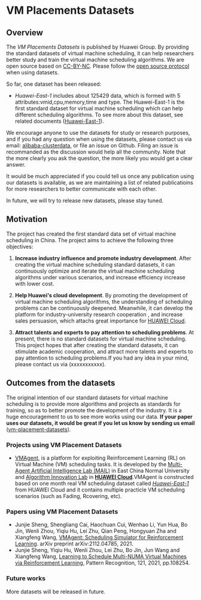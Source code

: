 # VM Placements Datasets

## Overview

The *VM Placements Datasets* is published by Huawei Group. By providing the standard datasets of virtual machine scheduling, it can help researchers better study and train the virtual machine scheduling algorithms.
We are open source based on [CC-BY-NC](https://github.com/santisoler/cc-licenses/blob/master/LICENSE-CC-BY-NC-SA). Please follow the [open source protocol](https://github.com/santisoler/cc-licenses/blob/master/LICENSE-CC-BY-NC-SA) when using datasets.

So far, one dataset has been released:

* *Huawei-East-1* includes about 125429 data, which is formed with 5 attributes:vmid,cpu,memory,time and type. The Huawei-East-1 is the first standard dataset for virtual machine scheduling which can help different scheduling algorithms. To see more about this dataset, see related documents ([Huawei-East-1](./Huawei-East-1/README.md)). 

We encourage anyone to use the datasets for study or research purposes, and if you had any question when using the datasets, please contact us via email: [alibaba-clusterdata](mailto:alibaba-clusterdata@list.alibaba-inc.com), or file an issue on Github. Filing an issue is recommanded as the discussion would help all the community. Note that the more clearly you ask the question, the more likely you would get a clear answer.

It would be much appreciated if you could tell us once any publication using our datasets is available, as we are maintaining a list of related publicatioins for more researchers to better communicate with each other.

In future, we will try to release new datasets, please stay tuned.

## Motivation

The project has created the first standard data set of virtual machine scheduling in China. The project aims to achieve the following three objectives:


1. **Increase industry influence and promote industry development**. After creating the virtual machine scheduling standard datasets, it can continuously optimize and iterate the virtual machine scheduling algorithms under various scenarios, and increase efficiency increase with lower cost.

2. **Help Huawei's cloud development**. By promoting the development of virtual machine scheduling algorithms, the understanding of scheduling problems can be continuously deepened. Meanwhile, it can develop the platform for industry-university research cooperation , and increase sales persuasion, which attachs great importance for [HUAWEI Cloud](https://www.huaweicloud.com).


3. **Attract talents and experts to pay attention to scheduling problems**. At present, there is no standard datasets for virtual machine scheduling. This project hopes that after creating the standard datasets, it can stimulate academic cooperation, and attract more talents and experts to pay attention to scheduling problems.If you had any idea in your mind, please contact us via (xxxxxxxxxxx).

## Outcomes from the datasets

The original intention of our standard datasets for virtual machine scheduling is to provide more algorithms and projects as standards for training, so as to better promote the development of the industry. It is a huge encouragement to us to see more works using our data. **If your paper uses our datasets, it would be great if you let us know by sending us email** ([vm-placement-datasets](xxxxxxxxxxxxxx)).

### Projects using VM Placement Datasets

* [VMAgent](https://github.com/mail-ecnu/VMAgent), is a platform for exploiting Reinforcement Learning (RL) on Virtual Machine (VM) scheduling tasks. It is developed by the [Multi-Agent Artificial Intelligence Lab (MAIL)](https://mail-ecnu.cn) in East China Normal University and [Algorithm Innovation Lab](https://www.huaweicloud.com/lab/algorithm/home.html) in [**HUAWEI Cloud**](https://www.huaweicloud.com).VMAgent is constructed based on one month real VM scheduling dataset called [*Huawei-East-1*](https://vmagent.readthedocs.io/en/latest/simulator/dataset.html) from HUAWEI Cloud and it contains multiple practicle VM scheduling scenarios (such as Fading, Rcovering, etc).

### Papers using VM Placement Datasets

* Junjie Sheng, Shengliang Cai, Haochuan Cui, Wenhao Li, Yun Hua, Bo Jin, Wenli Zhou, Yiqiu Hu, Lei Zhu, Qian Peng, Hongyuan Zha and Xiangfeng Wang, [VMAgent: Scheduling Simulator for Reinforcement Learning](https://arxiv.org/abs/2112.04785). arXiv preprint arXiv:2112.04785, 2021.
* Junjie Sheng, Yiqiu Hu, Wenli Zhou, Lei Zhu, Bo Jin, Jun Wang and Xiangfeng Wang, [Learning to Schedule Multi-NUMA Virtual Machines via Reinforcement Learning](https://www.sciencedirect.com/science/article/abs/pii/S0031320321004349), Pattern Recognition, 121, 2021, pp.108254.

### Future works

More datasets will be released in future.